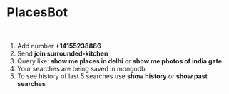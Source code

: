 # PlacesBot
<br>
<ol>
  <li>Add number <strong>+14155238886</strong></li>
  <li>Send <strong>join surrounded-kitchen</strong></li>
  <li>Query like: <strong>show me places in delhi</strong> or <strong>show me photos of india gate</strong></li>
  <li>Your searches are being saved in mongodb</li>
  <li>To see history of last 5 searches use <strong>show history</strong> or <strong>show past searches</strong></li>
  </ol>

